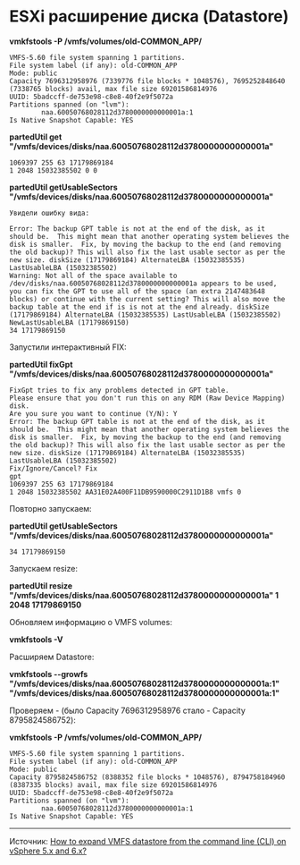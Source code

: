 # ESXi расширение диска (Datastore)

**vmkfstools -P /vmfs/volumes/old-COMMON_APP/**
```
VMFS-5.60 file system spanning 1 partitions.
File system label (if any): old-COMMON_APP
Mode: public
Capacity 7696312958976 (7339776 file blocks * 1048576), 7695252848640 (7338765 blocks) avail, max file size 69201586814976
UUID: 5badccff-de753e98-c8e8-40f2e9f5072a
Partitions spanned (on "lvm"):
        naa.60050768028112d3780000000000001a:1
Is Native Snapshot Capable: YES
```

**partedUtil get "/vmfs/devices/disks/naa.60050768028112d3780000000000001a"**
```
1069397 255 63 17179869184
1 2048 15032385502 0 0
```

**partedUtil getUsableSectors "/vmfs/devices/disks/naa.60050768028112d3780000000000001a"**

```
Увидели ошибку вида:

Error: The backup GPT table is not at the end of the disk, as it should be.  This might mean that another operating system believes the disk is smaller.  Fix, by moving the backup to the end (and removing the old backup)? This will also fix the last usable sector as per the new size. diskSize (17179869184) AlternateLBA (15032385535) LastUsableLBA (15032385502)
Warning: Not all of the space available to /dev/disks/naa.60050768028112d3780000000000001a appears to be used, you can fix the GPT to use all of the space (an extra 2147483648 blocks) or continue with the current setting? This will also move the backup table at the end if is is not at the end already. diskSize (17179869184) AlternateLBA (15032385535) LastUsableLBA (15032385502) NewLastUsableLBA (17179869150)
34 17179869150
```

Запустили интерактивный FIX:


**partedUtil fixGpt "/vmfs/devices/disks/naa.60050768028112d3780000000000001a"**

```
FixGpt tries to fix any problems detected in GPT table.
Please ensure that you don't run this on any RDM (Raw Device Mapping) disk.
Are you sure you want to continue (Y/N): Y
Error: The backup GPT table is not at the end of the disk, as it should be.  This might mean that another operating system believes the disk is smaller.  Fix, by moving the backup to the end (and removing the old backup)? This will also fix the last usable sector as per the new size. diskSize (17179869184) AlternateLBA (15032385535) LastUsableLBA (15032385502)
Fix/Ignore/Cancel? Fix
gpt
1069397 255 63 17179869184
1 2048 15032385502 AA31E02A400F11DB9590000C2911D1B8 vmfs 0
```

Повторно запускаем:


**partedUtil getUsableSectors "/vmfs/devices/disks/naa.60050768028112d3780000000000001a"**

`34 17179869150`

Запускаем resize:


**partedUtil resize "/vmfs/devices/disks/naa.60050768028112d3780000000000001a" 1 2048 17179869150**

Обновляем информацию о VMFS volumes:


**vmkfstools -V**

Расширяем Datastore:


**vmkfstools --growfs "/vmfs/devices/disks/naa.60050768028112d3780000000000001a:1" "/vmfs/devices/disks/naa.60050768028112d3780000000000001a:1"**

Проверяем - (было Capacity 7696312958976 стало - Capacity 8795824586752):


**vmkfstools -P /vmfs/volumes/old-COMMON_APP/**
```
VMFS-5.60 file system spanning 1 partitions.
File system label (if any): old-COMMON_APP
Mode: public
Capacity 8795824586752 (8388352 file blocks * 1048576), 8794758184960 (8387335 blocks) avail, max file size 69201586814976
UUID: 5badccff-de753e98-c8e8-40f2e9f5072a
Partitions spanned (on "lvm"):
        naa.60050768028112d3780000000000001a:1
Is Native Snapshot Capable: YES
```


---
Источник: [How to expand VMFS datastore from the command line (CLI) on vSphere 5.x and 6.x?](https://www.settlersoman.com/how-to-expand-vmfs-datastore-from-the-command-line-cli-on-vsphere-5-x-and-6-x/)
